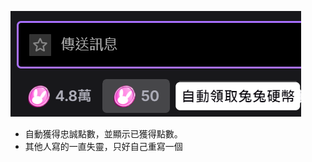 ![preview1](https://github.com/iml885203/helper_scripts/blob/master/tampermonkey/twitch_auto_channel_points1.png?raw=true)

- 自動獲得忠誠點數，並顯示已獲得點數。
- 其他人寫的一直失靈，只好自己重寫一個
